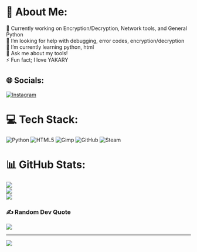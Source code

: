 # 💫 About Me:
🔭 Currently working on Encryption/Decryption, Network tools, and General Python<br>🤝 I’m looking for help with debugging, error codes, encryption/decryption<br>🌱 I’m currently learning python, html<br>💬 Ask me about my tools!<br>⚡ Fun fact; I love YAKARY


## 🌐 Socials:
[![Instagram](https://img.shields.io/badge/Instagram-%23E4405F.svg?logo=Instagram&logoColor=white)](https://instagram.com/bkmmia) 

# 💻 Tech Stack:
![Python](https://img.shields.io/badge/python-3670A0?style=for-the-badge&logo=python&logoColor=ffdd54) ![HTML5](https://img.shields.io/badge/html5-%23E34F26.svg?style=for-the-badge&logo=html5&logoColor=white) ![Gimp](https://img.shields.io/badge/Gimp-657D8B?style=for-the-badge&logo=gimp&logoColor=FFFFFF) ![GitHub](https://img.shields.io/badge/github-%23121011.svg?style=for-the-badge&logo=github&logoColor=white) ![Steam](https://img.shields.io/badge/steam-%23000000.svg?style=for-the-badge&logo=steam&logoColor=white)
# 📊 GitHub Stats:
![](https://github-readme-stats.vercel.app/api?username=miakizu&theme=shadow_red&hide_border=false&include_all_commits=true&count_private=false)<br/>
![](https://github-readme-streak-stats.herokuapp.com/?user=miakizu&theme=shadow_red&hide_border=false)<br/>
![](https://github-readme-stats.vercel.app/api/top-langs/?username=miakizu&theme=shadow_red&hide_border=false&include_all_commits=true&count_private=false&layout=compact)

### ✍️ Random Dev Quote
![](https://quotes-github-readme.vercel.app/api?type=horizontal&theme=radical)

---
[![](https://visitcount.itsvg.in/api?id=miakizu&icon=0&color=4)](https://visitcount.itsvg.in)
